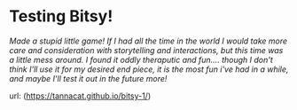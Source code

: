 # Testing Bitsy!
_Made a stupid little game! If I had all the time in the world I would take more care and consideration with storytelling and interactions, but this time was a little mess around. I found it oddly theraputic and fun.... though I don't think I'll use it for 
my desired end piece, it is the most fun i've had in a while, and maybe I'll test it out in the future more!_

url: (https://tannacat.github.io/bitsy-1/)
